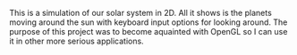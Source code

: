 This is a simulation of our solar system in 2D. All it shows is the planets moving around the sun with keyboard input options for looking around. The purpose of this project was to become aquainted with OpenGL so I can use it in other more serious applications.
